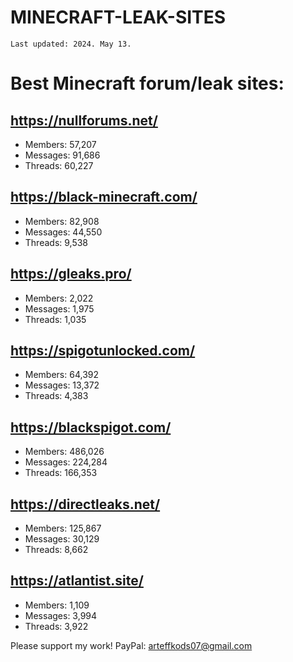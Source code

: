 # MINECRAFT-LEAK-SITES
`Last updated: 2024. May 13.`

# Best Minecraft forum/leak sites:

## https://nullforums.net/
- Members: 57,207
- Messages: 91,686
- Threads: 60,227

## https://black-minecraft.com/
- Members: 82,908
- Messages: 44,550
- Threads: 9,538

## https://gleaks.pro/
- Members: 2,022
- Messages: 1,975
- Threads: 1,035

## https://spigotunlocked.com/
- Members: 64,392
- Messages: 13,372
- Threads: 4,383

## https://blackspigot.com/
- Members: 486,026
- Messages: 224,284
- Threads: 166,353

## https://directleaks.net/
- Members: 125,867
- Messages: 30,129
- Threads: 8,662

## https://atlantist.site/
- Members: 1,109
- Messages: 3,994
- Threads: 3,922

Please support my work! PayPal: arteffkods07@gmail.com
